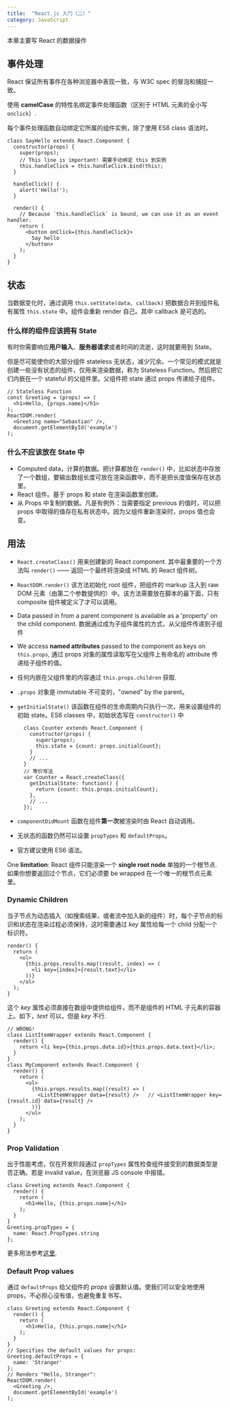 ```yaml
---
title:  "React.js 入门（二）"
category: JavaScript
---
```

本章主要写 React 的数据操作

## 事件处理

React 保证所有事件在各种浏览器中表现一致，与 W3C spec 的冒泡和捕捉一致。

使用 **camelCase** 的特性名绑定事件处理函数（区别于 HTML 元素的全小写 `onclick`）.

每个事件处理函数自动绑定它所属的组件实例，除了使用 ES6 class 语法时。

    class SayHello extends React.Component {
      constructor(props) {
        super(props);
        // This line is important! 需要手动绑定 this 到实例
        this.handleClick = this.handleClick.bind(this);
      }

      handleClick() {
        alert('Hello!');
      }

      render() {
        // Because `this.handleClick` is bound, we can use it as an event handler.
        return (
          <button onClick={this.handleClick}>
            Say hello
          </button>
        );
      }
    }

<!--more-->

## 状态

当数据变化时，通过调用 `this.setState(data, callback)` 把数据合并到组件私有属性 `this.state` 中。组件会重新 render 自己。其中 callback 是可选的。

### 什么样的组件应该拥有 State

有时你需要响应**用户输入**、**服务器请求**或者时间的流逝，这时就要用到 State。

但是尽可能使你的大部分组件 stateless 无状态，减少冗余。一个常见的模式就是创建一些没有状态的组件，仅用来渲染数据，称为 Stateless Function。然后把它们内嵌在一个 stateful 的父组件里。父组件把 state 通过 props 传递给子组件。

    // Stateless Function
    const Greeting = (props) => (
      <h1>Hello, {props.name}</h1>
    );
    ReactDOM.render(
      <Greeting name="Sebastian" />,
      document.getElementById('example')
    );

### 什么不应该放在 State 中

+ Computed data，计算的数据。把计算都放在 `render()` 中，比如状态中存放了一个数组，要输出数组长度可放在渲染函数中，而不是把长度值保存在状态里。
+ React 组件。基于 props 和 state 在渲染函数里创建。
+ 从 Props 中复制的数据。凡是有例外：当需要指定 previous 的值时，可以把 props 中取得的值存在私有状态中。因为父组件重新渲染时，props 值也会变。

## 用法

+ `React.createClass()` 用来创建新的 React component. 其中最重要的一个方法叫 `render()` —— 返回一个最终将渲染成 HTML 的 React 组件树。
+ `ReactDOM.render()` 该方法初始化 root 组件，把组件的 markup 注入到 raw DOM 元素（由第二个参数提供的）中。该方法需要放在脚本的最下面，只有 composite 组件被定义了才可以调用。
+ Data passed in from a parent component is available as a 'property' on the child component. 数据通过成为子组件属性的方式，从父组件传递到子组件
+ We access **named attributes** passed to the component as keys on `this.props`, 通过 props 对象的属性读取写在父组件上有命名的 attribute 传递给子组件的值。
+ 任何内嵌在父组件里的内容通过 `this.props.children` 获取.
+ `.props` 对象是 immutable 不可变的，"owned" by the parent。
+ `getInitialState()` 该函数在组件的生命周期内只执行一次，用来设置组件的初始 state。ES6 classes 中，初始状态写在 `constructor()` 中

        class Counter extends React.Component {
          constructor(props) {
            super(props);
            this.state = {count: props.initialCount};
          }
          // ...
        }
        // 等价写法
        var Counter = React.createClass({
          getInitialState: function() {
            return {count: this.props.initialCount};
          },
          // ...
        });

+ `componentDidMount` 函数在组件**第一次**被渲染时由 React 自动调用。
+ 无状态的函数仍然可以设置 `propTypes` 和 `defaultProps`。
+ 官方建议使用 ES6 语法。


One **limitation**: React 组件只能渲染一个 **single root node** 单独的一个根节点. 如果你想要返回过个节点，它们必须要 be wrapped 在一个唯一的根节点元素里。

### Dynamic Children

当子节点为动态插入（如搜索结果，或者流中加入新的组件）时，每个子节点的标识和状态在渲染过程必须保持，这时需要通过 _key_ 属性给每一个 child 分配一个标识符。

    render() {
      return (
        <ol>
          {this.props.results.map((result, index) => (
            <li key={index}>{result.text}</li>
          ))}
        </ol>
      );
    }

这个 _key_ 属性必须直接在数组中提供给组件，而不是组件的 HTML 子元素的容器上。如下，_text_ 可以，但是 _key_ 不行.

    // WRONG!
    class ListItemWrapper extends React.Component {
      render() {
        return <li key={this.props.data.id}>{this.props.data.text}</li>;
      }
    }
    class MyComponent extends React.Component {
      render() {
        return (
          <ul>
            {this.props.results.map((result) => (
              <ListItemWrapper data={result} />   // <ListItemWrapper key={result.id} data={result} />
            ))}
          </ul>
        );
      }
    }

### Prop Validation

出于性能考虑，仅在开发阶段通过 `propTypes` 属性检查组件接受到的数据类型是否正确。若是 invalid value，在浏览器 JS console 中报错。

    class Greeting extends React.Component {
      render() {
        return (
          <h1>Hello, {this.props.name}</h1>
        );
      }
    }
    Greeting.propTypes = {
      name: React.PropTypes.string
    };

更多用法参考[这里](https://facebook.github.io/react/docs/reusable-components.html).

### Default Prop values

通过 `defaultProps` 给父组件的 _props_ 设置默认值。使我们可以安全地使用 props，不必担心没有值，也避免重复书写。

    class Greeting extends React.Component {
      render() {
        return (
          <h1>Hello, {this.props.name}</h1>
        );
      }
    }
    // Specifies the default values for props:
    Greeting.defaultProps = {
      name: 'Stranger'
    };
    // Renders "Hello, Stranger":
    ReactDOM.render(
      <Greeting />,
      document.getElementById('example')
    );
